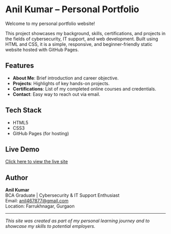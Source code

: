 # Anil Kumar – Personal Portfolio

Welcome to my personal portfolio website!

This project showcases my background, skills, certifications, and projects in the fields of cybersecurity, IT support, and web development. Built using HTML and CSS, it is a simple, responsive, and beginner-friendly static website hosted with GitHub Pages.

## Features

- **About Me**: Brief introduction and career objective.
- **Projects**: Highlights of key hands-on projects.
- **Certifications**: List of my completed online courses and credentials.
- **Contact**: Easy way to reach out via email.

## Tech Stack

- HTML5
- CSS3
- GitHub Pages (for hosting)

## Live Demo

[Click here to view the live site](https://anil0876.github.io/anil-portfolio/)  

## Author

**Anil Kumar**  
BCA Graduate | Cybersecurity & IT Support Enthusiast  
Email: [anil467877@gmail.com](mailto:anil467877@gmail.com)  
Location: Farrukhnagar, Gurgaon

---

*This site was created as part of my personal learning journey and to showcase my skills to potential employers.*

